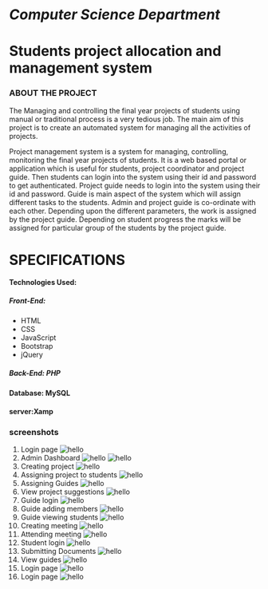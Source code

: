 # _Computer Science Department_

# **Students project allocation and management system**

### **ABOUT THE PROJECT**
  The Managing and controlling the final year projects of students using manual or traditional process is a very tedious job. The main aim of this project is to create an automated system for managing all the activities of projects.
 


Project management system is a system for managing, controlling, monitoring the final year projects of students. It is a web based portal or application which is useful for students, project coordinator and project guide.  Then   students can login into the system using their id and password to get authenticated.  Project guide needs to login into the system using their id and password. Guide is main aspect of the system which will assign different tasks to the students. Admin and project guide is co-ordinate with each other. Depending upon the different parameters, the work is assigned by the project guide. Depending on student progress the marks will be assigned for particular group of the students by the project guide.

# **SPECIFICATIONS**

#### Technologies Used:

##### **Front-End:**
- HTML
- CSS
- JavaScript
- Bootstrap
- jQuery

##### **Back-End: PHP**

#### **Database: MySQL**

#### **server:Xamp**

### screenshots

1. Login page
![hello](/Screenshots/image8.jpeg)
2. Admin Dashboard
![hello](/Screenshots/image12.jpeg)
![hello](/Screenshots/image11.jpeg)
3. Creating project
![hello](/Screenshots/image13.jpeg)
4. Assigning project to students
![hello](/Screenshots/image14.jpeg)
5. Assigning Guides
![hello](/Screenshots/image15.jpeg)
6. View project suggestions
![hello](/Screenshots/image16.jpeg)
7. Guide login
![hello](/Screenshots/image17.jpeg)
8. Guide adding members
![hello](/Screenshots/image20.jpeg)
9. Guide viewing students
![hello](/Screenshots/image21.jpeg)
10. Creating meeting
![hello](/Screenshots/image22.jpeg)
11. Attending meeting
![hello](/Screenshots/image23.jpeg)
12. Student login
![hello](/Screenshots/image24.jpeg)
13. Submitting Documents
![hello](/Screenshots/image25.jpeg)
14. View guides
![hello](/Screenshots/image26.jpeg)
15. Login page
![hello](/Screenshots/image27.jpeg)
16. Login page
![hello](/Screenshots/image12.jpeg)
